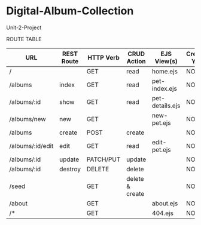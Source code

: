# Digital-Album-Collection
Unit-2-Project

ROUTE TABLE

|       **URL**   | **REST Route** | **HTTP Verb** | **CRUD Action** |   **EJS View(s)**   | **Created Yet?**  |
| --------------- | -------------- | ------------- | --------------- | ------------------- | ----------------- |
| /               |                | GET           | read            | home.ejs            | NO                |
| /albums         | index          | GET           | read            | pet-index.ejs       | NO                |
| /albums/:id     | show           | GET           | read            | pet-details.ejs     | NO                |
| /albums/new     | new            | GET           |                 | new-pet.ejs         | NO                |
| /albums         | create         | POST          | create          |                     | NO                |
| /albums/:id/edit| edit           | GET           | read            | edit-pet.ejs        | NO                |
| /albums/:id     | update         | PATCH/PUT     | update          |                     | NO                |
| /albums/:id     | destroy        | DELETE        | delete          |                     | NO                |
| /seed           |                | GET           | delete & create |                     | NO                |
| /about          |                | GET           |                 | about.ejs           | NO                |
| /*              |                | GET           |                 | 404.ejs             | NO                |
